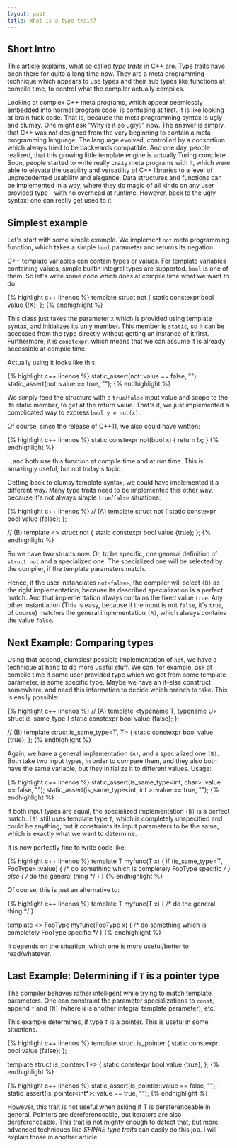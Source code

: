 ```yaml
---
layout: post
title: What is a type trait?
---
```


## Short Intro

This article explains, what so called *type traits* in C++ are.
Type traits have been there for quite a long time now. They are a meta programming technique which appears to use types and their sub types like functions at compile time, to control what the compiler actually compiles.

Looking at complex C++ meta programs, which appear seemlessly embedded into normal program code, is confusing at first.
It is like looking at brain fuck code.
That is, because the meta programming syntax is ugly and clumsy.
One might ask "Why is it so ugly?" now.
The answer is simply, that C++ was not designed from the very beginning to contain a meta programming language.
The language evolved, controlled by a consortium which always tried to be backwards compatible.
And one day, people realized, that this growing little template engine is actually Turing complete. 
Soon, people started to write really crazy meta programs with it, which were able to elevate the usability and versatility of C++ libraries to a level of unprecedented usability and elegance. 
Data structures and functions can be implemented in a way, where they do magic of all kinds on any user provided type - with no overhead at runtime.
However, back to the ugly syntax: one can really get used to it.

## Simplest example

Let's start with some simple example.
We implement `not` meta programming function, which takes a simple `bool` parameter and returns its negation.

C++ template variables can contain types or values.
For template variables containing values, simple builtin integral types are supported. `bool` is one of them.
So let's write some code which does at compile time what we want to do:

{% highlight c++ linenos %}
template <bool X>
struct not
{
    static constexpr bool value {!X};
};
{% endhighlight %}

This class just takes the parameter `X` which is provided using template syntax, and initializes its only member.
This member is `static`, so it can be accessed from the type directly without getting an instance of it first.
Furthermore, it is `constexpr`, which means that we can assume it is already accessible at compile time.

Actually using it looks like this:

{% highlight c++ linenos %}
static_assert(not<true >::value == false, "");
static_assert(not<false>::value == true,  "");
{% endhighlight %}

We simply feed the structure with a `true`/`false` input value and scope to the its static member, to get at the return value. 
That's it, we just implemented a complicated way to express `bool y = not(x)`.

Of course, since the release of C++11, we also could have written:

{% highlight c++ linenos %}
static constexpr not(bool x) 
{
    return !x;
}
{% endhighlight %}

...and both use this function at compile time and at run time.
This is amazingly useful, but not today's topic.

Getting back to clumsy template syntax, we could have implemented it a different way.
Many type traits need to be implemented this other way, because it's not always simple `true`/`false` situations:

{% highlight c++ linenos %}
// (A)
template <bool X>
struct not
{
    static constexpr bool value {false};
};

// (B)
template <>
struct not<false>
{
    static constexpr bool value {true};
};
{% endhighlight %}

So we have two structs now.
Or, to be specific, one general definition of `struct not` and a specialized one.
The specialized one will be selected by the compiler, if the template parameters match.

Hence, if the user instanciates `not<false>`, the compiler will select `(B)` as the right implementation, because its described specialization is a perfect match.
And that implementation always contains the fixed value `true`.
Any other instantiation (This is easy, because if the input is not `false`, it's `true`, of course) matches the general implementation `(A)`, which always contains the value `false`.

## Next Example: Comparing types

Using that second, clumsiest possible implementation of `not`, we have a technique at hand to do more useful stuff.
We can, for example, ask at compile time if some user provided type which we got from some template parameter, is some specific type.
Maybe we have an if-else construct somewhere, and need this information to decide which branch to take.
This is easily possible:

{% highlight c++ linenos %}
// (A)
template <typename T, typename U>
struct is_same_type
{
    static constexpr bool value {false};
};

// (B)
template <typename T>
struct is_same_type<T, T>
{
    static constexpr bool value {true};
};
{% endhighlight %}

Again, we have a general implementation `(A)`, and a specialized one `(B)`.
Both take two input types, in order to compare them, and they also both have the same variable, but they initialize it to different values.
Usage:

{% highlight c++ linenos %}
static_assert(is_same_type<int, char>::value == false, "");
static_assert(is_same_type<int, int >::value == true,  "");
{% endhighlight %}

If both input types are equal, the specialized implementation `(B)` is a perfect match.
`(B)` still uses template type `T`, which is completely unspecified and could be anything, but it constraints its input parameters to be the same, which is exactly what we want to determine.

It is now perfectly fine to write code like:

{% highlight c++ linenos %}
template <typename T>
T myfunc(T x)
{
    if (is_same_type<T, FooType>::value) {
        /* do something which is completely FooType specific */
    } else {
        /* do the general thing */
    }
}
{% endhighlight %}

Of course, this is just an alternative to:

{% highlight c++ linenos %}
template <typename T>
T myfunc(T x)
{ /* do the general thing */ }

template <>
FooType myfunc(FooType x)
{ /* do something which is completely FooType specific */ }
{% endhighlight %}

It depends on the situation, which one is more useful/better to read/whatever.

## Last Example: Determining if `T` is a pointer type

The compiler behaves rather intelligent while trying to match template parameters.
One can constraint the parameter specializations to `const`, append `*` and `[N]` (where `N` is another integral template parameter), etc.

This example determines, if type `T` is a pointer.
This is useful in some situations.

{% highlight c++ linenos %}
template <typename T>
struct is_pointer
{
    static constexpr bool value {false};
};

template <typename T>
struct is_pointer<T*>
{
    static constexpr bool value {true};
};
{% endhighlight %}

{% highlight c++ linenos %}
static_assert(is_pointer<int >::value == false, "");
static_assert(is_pointer<int*>::value == true,  "");
{% endhighlight %}

However, this trait is not useful when asking if T is dereferenceable in general.
Pointers are dereferenceable, but iterators are also dereferenceable.
This trait is not mighty enough to detect that, but more advanced techniques like *SFINAE type traits* can easily do this job.
I will explain those in another article.

